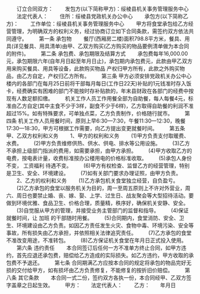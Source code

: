 
 　　订立合同双方：
 　　发包方(以下简称甲方)：绥棱县机关事务管理服务中心
 　　法定代表人：
 　　住所：绥棱县党政机关办公中心
 　　承包方(以下简称乙方)：
 　　工作单位：绥棱县机关事务管理服务中心
 　　甲方将食堂承包给乙方经营管理，为明确双方的权利义务，经过协商订立如下合同条款，需签约双方依法共同遵守。
 　　第一条 承包物
 　　餐厅(西厢房二楼)面积798.8平方米，餐具、用具(详见餐具、用具清单)由甲、乙双方购买(乙方购买的物品要例清单做为本合同的附件)。
 　　第二条 承包费、承包期限及结算方式
 　　承包费每年16,000.00元，承包期限六年(自年月日起至年月日止)，承包期内承包费元，此款由甲乙双方用来购买餐具、用具等设备，此款购买物品 产权归甲方所有，此款之外购买物品，由乙方自定，产权归乙方所有。
 　　第三条 甲方必须安排党政机关办公中心楼内的各部门在每月25日前将干部每月每日(工作日22天)补贴的1元钱准时存入饭卡，经费确实有困难的部门不能按时存补贴款的，年末县财政在各部门的经费中按现有人数足额扣缴。
 　　机关工作人员工作用餐全部为自助餐，每人每餐4元，标准由乙方自定(其中主食不少于3样，副食不少于6样)，乙方取得自助餐的利润不准超过15%。如有特殊要求，可单独点菜，乙方负责制作，价格随行就市。
 　　第四条 机关工作人员用餐时间，原则上早6:30—7:30，午餐11:30—12:30，晚餐17:30—18:30，甲方可根据工作需要，向乙方提出变更就餐时间。
 　　第五条 甲、乙双方权利和义务
 　　1、甲方的权利和义务
 　　(1)甲方负责支付取暖费、水费。
 　　(2)甲方负责维修供热、供水、供电、排水等公用设施。
 　　(3)乙方不承担上级部门指派的费用，如需要承担，由甲方承担。
 　　(4)甲方收取乙方的电费，按电表计量，收费标准按办公楼用电的价格标准收取。
 　　(5)承包人身份不变，
工资福利
待遇不变。
 　　(6)甲方有权检查、监督乙方的经营管理，特别是卫生、安全、环境建设。
 　　(7)如有关部门要求办理证照，由甲方负责。
 　　2、乙方的权利和义务
 　　(1)乙方承包机关食堂独立经营，自负盈亏。
 　　(2)乙方承包的食堂以服务机关为目的，周一至周五原则上不许对外营业，周六、周日也要禁止婚、丧、嫁、娶、上学、过生日、战友聚会等大型招待活动。要做到环境优雅、食品卫生、价格合理，质量精，秩序好，确保机关安静、安全。
 　　(3)自觉服从甲方的管理，并接受业务主管部门的监督和指导。
 　　(4)保证就餐时间，让
加班
的干部随时用餐。
 　　(5)合同期内，食堂消防、安全、卫生、环境建设由乙方负责。如因乙方责任发生火灾、食物中毒、环境污染、安全等事故，所有损失由乙方承担，并依照相关法律追究责任。
 　　(7)乙方承包的食堂不准改变用途，不准转包。
 　　(8)乙方保证机关食堂在年月日正式投入使用。
 　　第六条 违约责任
 　　本合同签订后任何一方不准单方终止合同，如甲方违约，首先应退还承包费，赔偿给乙方造成的实际损失。如乙方违约，甲方收取的承包费不予退还。
 　　第七条 合同期满乙方应按本合同的规定将承包的物品完好无损的交付给甲方，如有损坏由乙方负责修复，不能修复的按折旧价赔偿。
 　　第八条 其它条款
 　　本合同一式二份，签约双方各执一份，本合同经甲、乙双方签字盖章之日起生效。
 　　甲方：　　法定代表人：
 　　乙方：　　年月日 
 

 
 
 
 
 
  


  
 

  


  


  
 
 
 
 

